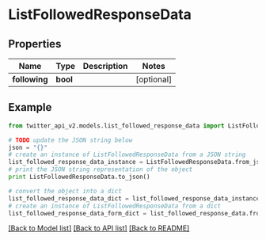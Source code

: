 # ListFollowedResponseData


## Properties
Name | Type | Description | Notes
------------ | ------------- | ------------- | -------------
**following** | **bool** |  | [optional] 

## Example

```python
from twitter_api_v2.models.list_followed_response_data import ListFollowedResponseData

# TODO update the JSON string below
json = "{}"
# create an instance of ListFollowedResponseData from a JSON string
list_followed_response_data_instance = ListFollowedResponseData.from_json(json)
# print the JSON string representation of the object
print ListFollowedResponseData.to_json()

# convert the object into a dict
list_followed_response_data_dict = list_followed_response_data_instance.to_dict()
# create an instance of ListFollowedResponseData from a dict
list_followed_response_data_form_dict = list_followed_response_data.from_dict(list_followed_response_data_dict)
```
[[Back to Model list]](../README.md#documentation-for-models) [[Back to API list]](../README.md#documentation-for-api-endpoints) [[Back to README]](../README.md)


